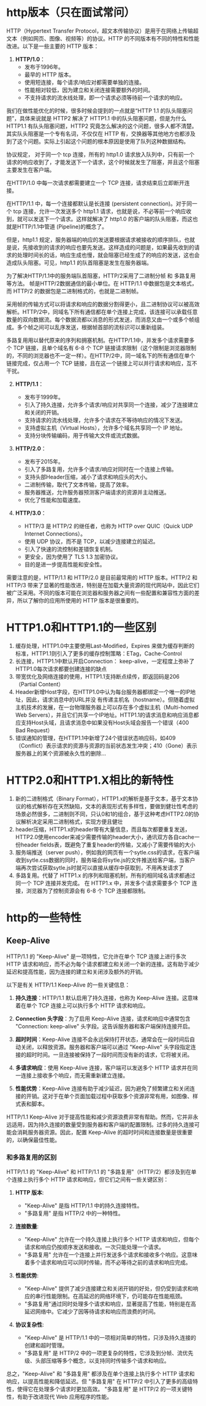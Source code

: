 # 
# http版本（只在面试常问）
HTTP（Hypertext Transfer Protocol，超文本传输协议）是用于在网络上传输超文本（例如网页、图像、视频等）的协议。HTTP 的不同版本有不同的特性和性能改进。以下是一些主要的 HTTP 版本：

1. **HTTP/1.0**：
   - 发布于1996年。
   - 最早的 HTTP 版本。
   - 使用短连接，每个请求/响应对都需要单独的连接。
   - 性能相对较低，因为建立和关闭连接需要额外的时间。
   - 不支持请求的流水线处理，即一个请求必须等待前一个请求的响应。

我们在做性能优化的时候，很多时候会提到的一点就是“HTTP 1.1 的队头阻塞问题”，具体来说就是 HTTP2 解决了 HTTP1.1 中的队头阻塞问题，但是为什么 HTTP1.1 有队头阻塞问题，HTTP2 究竟怎么解决的这个问题，很多人都不清楚。
其实队头阻塞是一个专有名词，不仅仅在 HTTP 有，交换器等其他地方也都涉及到了这个问题。实际上引起这个问题的根本原因是使用了队列这种数据结构。

协议规定， 对于同一个 tcp 连接，所有的 http1.0 请求放入队列中，只有前一个请求的响应收到了，才能发送下一个请求，这个时候就发生了阻塞，并且这个阻塞主要发生在客户端。

在HTTP/1.0 中每一次请求都需要建立一个 TCP 连接，请求结束后立即断开连接。

在HTTP/1.1 中，每一个连接都默认是长连接 (persistent connection)。对于同一个 tcp 连接，允许一次发送多个 http1.1 请求，也就是说，不必等前一个响应收到，就可以发送下一个请求。这样就解决了 http1.0 的客户端的队头阻塞，而这也就是HTTP/1.1中管道 (Pipeline)的概念了。

但是，http1.1 规定，服务器端的响应的发送要根据请求被接收的顺序排队，也就是说，先接收到的请求的响应也要先发送。这样造成的问题是，如果最先收到的请求的处理时间长的话，响应生成也慢，就会阻塞已经生成了的响应的发送，这也会造成队头阻塞。可见，http1.1 的队首阻塞是发生在服务器端。

为了解决HTTP/1.1中的服务端队首阻塞，HTTP/2采用了二进制分帧 和 多路复用 等方法。
帧是HTTP/2数据通信的最小单位。在 HTTP/1.1 中数据包是文本格式，而 HTTP/2 的数据包是二进制格式的，也就是二进制帧。

采用帧的传输方式可以将请求和响应的数据分割得更小，且二进制协议可以被高效解析。HTTP/2中，同域名下所有通信都在单个连接上完成，该连接可以承载任意数量的双向数据流。每个数据流都以消息的形式发送，而消息又由一个或多个帧组成。多个帧之间可以乱序发送，根据帧首部的流标识可以重新组装。

多路复用用以替代原来的序列和拥塞机制。在HTTP/1.1中，并发多个请求需要多个 TCP 链接，且单个域名有 6-8 个 TCP 链接请求限制（这个限制是浏览器限制的，不同的浏览器也不一定一样）。在HTTP/2中，同一域名下的所有通信在单个链接完成，仅占用一个 TCP 链接，且在这一个链接上可以并行请求和响应，互不干扰。

2. **HTTP/1.1**：
   - 发布于1999年。
   - 引入了持久连接，允许多个请求/响应对共享同一个连接，减少了连接建立和关闭的开销。
   - 支持请求的流水线处理，允许多个请求在不等待响应的情况下发送。
   - 支持虚拟主机（Virtual Hosts），允许多个域名共享同一个 IP 地址。
   - 支持分块传输编码，用于传输大文件或流式数据。

3. **HTTP/2.0**：
   - 发布于2015年。
   - 引入了多路复用，允许多个请求/响应对同时在一个连接上传输。
   - 支持头部Header压缩，减小了请求和响应头的大小。
   - 二进制传输，取代了文本传输，提高了效率。
   - 服务器推送，允许服务器预测客户端请求的资源并主动推送。
   - 优化了性能和加载速度。

4. **HTTP/3.0**：
   - HTTP/3 是 HTTP/2 的继任者，也称为 HTTP over QUIC（Quick UDP Internet Connections）。
   - 使用 UDP 协议，而不是 TCP，以减少连接建立的延迟。
   - 引入了快速的流控制和差错恢复机制。
   - 更安全，因为使用了 TLS 1.3 加密协议。
   - 目的是进一步提高性能和安全性。

需要注意的是，HTTP/1.1 和 HTTP/2.0 是目前最常用的 HTTP 版本。HTTP/2 和 HTTP/3 带来了显著的性能改进，特别是在加载大量资源的现代网站中，因此它们被广泛采用。不同的版本可能在浏览器和服务器之间有一些配置和兼容性方面的差异，所以了解你的应用所使用的 HTTP 版本是很重要的。


# HTTP1.0和HTTP1.1的一些区别

1. 缓存处理，HTTP1.0中主要使用Last-Modified，Expires 来做为缓存判断的标准，HTTP1.1则引入了更多的缓存控制策略：ETag，Cache-Control
2. 长连接，HTTP1.1中默认开启Connection： keep-alive，一定程度上弥补了HTTP1.0每次请求都要创建连接的缺点
3. 带宽优化及网络连接的使用，HTTP1.1支持断点续传，即返回码是206（Partial Content）
4. Header新增Host字段，在HTTP1.0中认为每台服务器都绑定一个唯一的IP地址，因此，请求消息中的URL并没 有传递主机名（hostname）。但随着虚拟主机技术的发展，在一台物理服务器上可以存在多个虚拟主机（Multi-homed Web Servers），并且它们共享一个IP地址。HTTP1.1的请求消息和响应消息都应支持Host头域，且请求消息中如果没有Host头域会报告一个错误（400 Bad Request）
5. 错误通知的管理，在HTTP1.1中新增了24个错误状态响应码，如409（Conflict）表示请求的资源与资源的当前状态发生冲突；410（Gone）表示服务器上的某个资源被永久性的删除…
 
# HTTP2.0和HTTP1.X相比的新特性

1. 新的二进制格式（Binary Format），HTTP1.x的解析是基于文本，基于文本协议的格式解析存在天然缺陷，文本的表现形式有多样性，要做到健壮性考虑的场景必然很多，二进制则不同，只认0和1的组合，基于这种考虑HTTP2.0的协议解析决定采用二进制格式，实现方便且健壮
2. header压缩，HTTP1.x的header带有大量信息，而且每次都要重复发送，HTTP2.0使用encoder来减少需要传输的header大小，通讯双方各自cache一份header fields表，既避免了重复header的传输，又减小了需要传输的大小
3. 服务端推送（server push），例如我的网页有一个sytle.css的请求，在客户端收到sytle.css数据的同时，服务端会将sytle.js的文件推送给客户端，当客户端再次尝试获取sytle.js时就可以直接从缓存中获取到，不用再发请求了
4. 多路复用。代替了 HTTP1.x 的序列和阻塞机制，所有的相同域名请求都通过同一个 TCP 连接并发完成。 在 HTTP1.x 中，并发多个请求需要多个 TCP 连接，浏览器为了控制资源会有 6-8 个 TCP 连接都限制。

# http的一些特性
## Keep-Alive
HTTP/1.1 的 "Keep-Alive" 是一项特性，它允许在单个 TCP 连接上进行多次 HTTP 请求和响应，而不必为每个请求都建立和关闭一个新的连接。这有助于减少延迟和提高性能，因为连接的建立和关闭涉及额外的开销。

以下是有关 HTTP/1.1 Keep-Alive 的一些关键信息：

1. **持久连接**：HTTP/1.1 默认启用了持久连接，也称为 Keep-Alive 连接。这意味着在单个 TCP 连接上可以执行多个 HTTP 请求和响应。

2. **Connection 头字段**：为了启用 Keep-Alive 连接，请求和响应中通常包含 "Connection: keep-alive" 头字段。这告诉服务器和客户端保持连接开启。

3. **超时时间**：Keep-Alive 连接不会永远保持打开状态，通常会在一段时间后自动关闭，以释放资源。服务器和客户端可以通过 "Keep-Alive" 头字段指定连接的超时时间。一旦连接被保持了一段时间而没有新的请求，它将被关闭。

4. **多请求响应**：使用 Keep-Alive 连接，客户端可以发送多个 HTTP 请求并在同一连接上接收多个响应，而无需重新建立连接。

5. **性能优势**：Keep-Alive 连接有助于减少延迟，因为避免了频繁建立和关闭连接的开销。这对于在单个页面加载过程中获取多个资源非常有用，如图像、样式表和脚本。

HTTP/1.1 Keep-Alive 对于提高性能和减少资源浪费非常有帮助。然而，它并非永远适用，因为持久连接的数量受到服务器和客户端的配置限制。过多的持久连接可能会消耗服务器资源。因此，配置 Keep-Alive 的超时时间和连接数量是很重要的，以确保最佳性能。

### 和多路复用的区别
HTTP/1.1 的 "Keep-Alive" 和 HTTP/1.1 的 "多路复用"（HTTP/2）都涉及到在单个连接上执行多个 HTTP 请求和响应，但它们之间有一些关键区别：

1. **HTTP 版本**:
   - "Keep-Alive" 是指 HTTP/1.1 中的持久连接特性。
   - "多路复用" 是指 HTTP/2 中的一种特性。

2. **连接数量**:
   - "Keep-Alive" 允许在一个持久连接上执行多个 HTTP 请求和响应，但每个请求和响应仍按顺序发送和接收。一次只能处理一个请求。
   - "多路复用" 允许在一个连接上并行发送多个请求和接收多个响应。这意味着多个请求和响应可以同时传输，而不必等待之前的请求和响应完成。

3. **性能优势**:
   - "Keep-Alive" 提供了减少连接建立和关闭开销的好处，但仍受到请求和响应的串行性能限制。在高延迟的网络环境下，仍可能存在性能瓶颈。
   - "多路复用"通过同时处理多个请求和响应，显著提高了性能，特别是在高延迟网络中。它减少了因等待请求和响应而浪费的时间。

4. **协议复杂性**:
   - "Keep-Alive" 是 HTTP/1.1 中的一项相对简单的特性，只涉及持久连接的创建和超时管理。
   - "多路复用" 是 HTTP/2 中的一项更复杂的特性，它涉及到分帧、流优先级、头部压缩等多个概念，以支持同时传输多个请求和响应。

总之，"Keep-Alive" 和 "多路复用" 都涉及在单个连接上执行多个 HTTP 请求和响应，以提高性能和降低延迟。但 "多路复用" 在 HTTP/2 中引入了更多的高级特性，使得它在处理多个请求时更加高效。 "多路复用" 是 HTTP/2 的一项关键特性，有助于改进现代 Web 应用程序的性能。